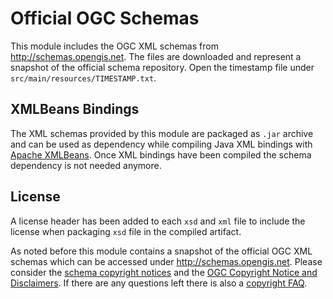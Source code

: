 # Official OGC Schemas
This module includes the OGC XML schemas from http://schemas.opengis.net. The files are downloaded and 
represent a snapshot of the official schema repository. Open the timestamp file under 
`src/main/resources/TIMESTAMP.txt`.

## XMLBeans Bindings
The XML schemas provided by this module are packaged as `.jar` archive and can be used as dependency 
while compiling Java XML bindings with [Apache XMLBeans](http://xmlbeans.apache.org/ "Apache XMLBeans").
Once XML bindings have been compiled the schema dependency is not needed anymore.

## License
A license header has been added to each `xsd` and `xml` file to include the license when packaging `xsd` file in the compiled artifact.

As noted before this module contains a snapshot of the official OGC XML schemas which can be accessed 
under http://schemas.opengis.net. Please consider the [schema copyright notices](http://www.opengeospatial.org/ogc/document) 
and the [OGC Copyright Notice and Disclaimers](http://www.opengeospatial.org/ogc/legal). If there are any 
questions left there is also a [copyright FAQ](http://www.opengeospatial.org/ogc/legalfaq).
